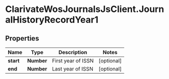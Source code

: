 # ClarivateWosJournalsJsClient.JournalHistoryRecordYear1

## Properties

Name | Type | Description | Notes
------------ | ------------- | ------------- | -------------
**start** | **Number** | First year of ISSN | [optional] 
**end** | **Number** | Last year of ISSN | [optional] 



